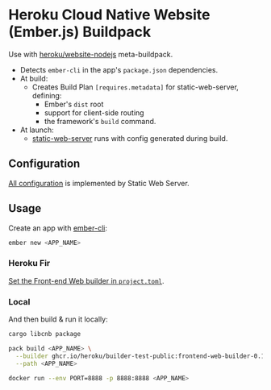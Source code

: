 # Heroku Cloud Native Website (Ember.js) Buildpack

Use with [heroku/website-nodejs](../../meta-buildpacks/website-nodejs/) meta-buildpack.

* Detects `ember-cli` in the app's `package.json` dependencies.
* At build:
  * Creates Build Plan `[requires.metadata]` for static-web-server, defining:
    * Ember's `dist` root
    * support for client-side routing
    * the framework's `build` command.
* At launch:
  * [static-web-server](../static-web-server/README.md) runs with config generated during build.

## Configuration

[All configuration](../../buildpacks/static-web-server/README.md#configuration) is implemented by Static Web Server.

## Usage

Create an app with [ember-cli](https://cli.emberjs.com/release/basic-use/):

```bash
ember new <APP_NAME>
```

### Heroku Fir

[Set the Front-end Web builder in `project.toml`](../../builder/README.md).

### Local

And then build & run it locally:

```bash
cargo libcnb package

pack build <APP_NAME> \
  --builder ghcr.io/heroku/builder-test-public:frontend-web-builder-0.1.1_linux-arm64 \
  --path <APP_NAME>

docker run --env PORT=8888 -p 8888:8888 <APP_NAME>
```
